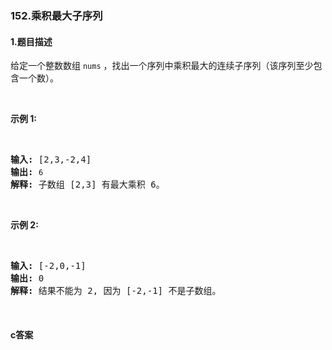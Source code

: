 ### 152.乘积最大子序列

#### 1.题目描述

<p>给定一个整数数组 <code>nums</code>&nbsp;，找出一个序列中乘积最大的连续子序列（该序列至少包含一个数）。</p><br/><p><strong>示例 1:</strong></p><br/><pre><strong>输入:</strong> [2,3,-2,4]<br/><strong>输出:</strong> <code>6</code><br/><strong>解释:</strong>&nbsp;子数组 [2,3] 有最大乘积 6。<br/></pre><br/><p><strong>示例 2:</strong></p><br/><pre><strong>输入:</strong> [-2,0,-1]<br/><strong>输出:</strong> 0<br/><strong>解释:</strong>&nbsp;结果不能为 2, 因为 [-2,-1] 不是子数组。</pre><br/>

#### c答案

```c

